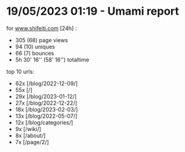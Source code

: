 # 19/05/2023 01:19 - Umami report
for www.shifeiti.com [24h] :

 - 305 (68) page views
 - 94 (10) uniques
 - 66 (7) bounces
 - 5h 30' 16'' (58' 16'') totaltime


top 10 urls:
 - 62x [/blog/2022-12-09/]
 - 55x [/]
 - 29x [/blog/2023-01-12/]
 - 27x [/blog/2022-12-22/]
 - 18x [/blog/2023-02-03/]
 - 13x [/blog/2022-05-07/]
 - 12x [/blog/categories/]
 - 9x [/wiki/]
 - 8x [/about/]
 - 7x [/page/2/]


